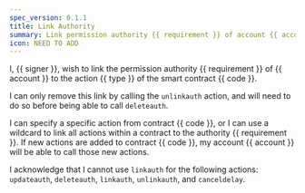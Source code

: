 ```yaml
---
spec_version: 0.1.1
title: Link Authority
summary: Link permission authority {{ requirement }} of account {{ account }} to a specific contract's action
icon: NEED TO ADD
---
```


I, {{ signer }}, wish to link the permission authority {{ requirement }} of {{ account }} to the action {{ type }} of the smart contract {{ code }}.

I can only remove this link by calling the `unlinkauth` action, and will need to do so before being able to call `deleteauth`.

I can specify a specific action from contract {{ code }}, or I can use a wildcard to link all actions within a contract to the authority {{ requirement }}. If new actions are added to contract {{ code }}, my account {{ account }} will be able to call those new actions.

I acknowledge that I cannot use `linkauth` for the following actions: `updateauth`, `deleteauth`, `linkauth`, `unlinkauth`, and `canceldelay`.
